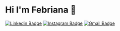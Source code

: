 # Hi I'm Febriana 👋

[![Linkedin Badge](https://img.shields.io/badge/-Febriana-blue?style=flat&logo=Linkedin&logoColor=white&link=https://www.linkedin.com/in/febrianaa/)](https://www.linkedin.com/in/febrianaa/)
[![Instagram Badge](https://img.shields.io/badge/-@febrianaa27__-purple?style=flat&logo=instagram&logoColor=white&link=https://www.instagram.com/febrianaa27_/)](https://www.instagram.com/febrianaa27_/)
[![Gmail Badge](https://img.shields.io/badge/-Febriana-c14438?style=flat&logo=Gmail&logoColor=white&link=mailto:febrianaa2722@gmail.com)](mailto:febrianaa2722@gmail.com)
